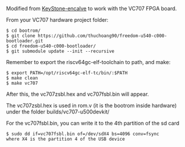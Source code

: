Modified from [KeyStone-encalve](https://github.com/keystone-enclave/freedom-u540-c000-bootloader) to work with the VC707 FPGA board.

From your VC707 hardware project folder:

	$ cd bootrom/
	$ git clone https://github.com/thuchoang90/freedom-u540-c000-bootloader.git
	$ cd freedom-u540-c000-bootloader/
	$ git submodule update --init --recursive

Remember to export the riscv64gc-elf-toolchain to path, and make:

	$ export PATH=/opt/riscv64gc-elf-tc/bin/:$PATH
	$ make clean
	$ make vc707
	
After this, the vc707zsbl.hex and vc707fsbl.bin will appear.

The vc707zsbl.hex is used in rom.v (it is the bootrom inside hardware) under the folder builds/vc707-u500devkit/

For the vc707fsbl.bin, you can write it to the 4th partition of the sd card

	$ sudo dd if=vc707fsbl.bin of=/dev/sdX4 bs=4096 conv=fsync
	where X4 is the partition 4 of the USB device
